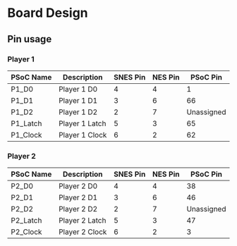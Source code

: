 # Board Design

## Pin usage

### Player 1

| PSoC Name | Description    | SNES Pin   | NES Pin   | PSoC Pin  |
| --------- | -------------- | ---------- | --------- | --------- |
| P1_D0     | Player 1 D0    | 4          | 4        | 1          |
| P1_D1     | Player 1 D1    | 3          | 6        | 66         |
| P1_D2     | Player 1 D2    | 2          | 7        | Unassigned |
| P1_Latch  | Player 1 Latch | 5          | 3        | 65         |
| P1_Clock  | Player 1 Clock | 6          | 2        | 62         |

### Player 2

| PSoC Name | Description    | SNES Pin   | NES Pin   | PSoC Pin  |
| --------- | -------------- | ---------- | --------- | --------- |
| P2_D0     | Player 2 D0    | 4          | 4        | 38         |
| P2_D1     | Player 2 D1    | 3          | 6        | 46         |
| P2_D2     | Player 2 D2    | 2          | 7        | Unassigned |
| P2_Latch  | Player 2 Latch | 5          | 3        | 47         |
| P2_Clock  | Player 2 Clock | 6          | 2        | 3          |

